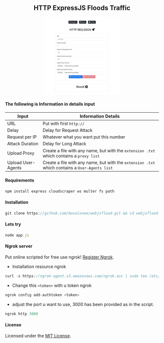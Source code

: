 <h2 align="center">HTTP ExpressJS Floods Traffic</h1>

<p align="center">
    <img width="250" src="screenshot/Screenshot_20240725-000439_Chrome.jpg" alt="Console">
</p>

#### The following is Information in details input


| Input       | Information Details |
|-----------|-------------|
| URL    | Put with first `http://` |
| Delay     | Delay for Request Attack |
| Request per IP     | Whatever what you want put this number |
| Attack Duration  | Delay for Long Attack |
| Upload Proxy    | Create a file with any name, but with the `extension .txt` which contains a `proxy list` |
| Upload User-Agents     | Create a file with any name, but with the `extension .txt` which contains a `User-Agents list` |

#### Requirements

```javascript
npm install express cloudscraper ws multer fs path
```

#### Installation


```javascript
git clone https://github.com/bovalonee/webjsflood.git && cd webjsflood
```

#### Lets try

```javascript
node app.js
```

#### Ngrok server

Put online scripted for free use ngrok!  [Register Ngrok](https://dashboard.ngrok.com/).


- Installation resource ngrok

```javascript
curl -s https://ngrok-agent.s3.amazonaws.com/ngrok.asc | sudo tee /etc/apt/trusted.gpg.d/ngrok.asc >/dev/null && echo "deb https://ngrok-agent.s3.amazonaws.com buster main" | sudo tee /etc/apt/sources.list.d/ngrok.list && sudo apt update && sudo apt install ngrok
```
- Change this `<token>` with u token ngrok

```javascript
ngrok config add-authtoken <token>
```

- adjust the port u want to use, 3000 has been provided as in the script.

```javascript
ngrok http 3000
````

#### License

Licensed under the [MIT License](https://github.com/bovalonee/webjsflood/blob/main/LICENSE).

